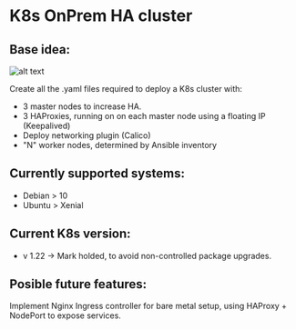 # K8s OnPrem HA cluster


## Base idea:

![alt text](https://d33wubrfki0l68.cloudfront.net/d1411cded83856552f37911eb4522d9887ca4e83/b94b2/images/kubeadm/kubeadm-ha-topology-stacked-etcd.svg)

Create all the .yaml files required to deploy a K8s cluster with:

- 3 master nodes to increase HA.
- 3 HAProxies, running on on each master node using a floating IP (Keepalived)
- Deploy networking plugin (Calico)
- "N" worker nodes, determined by Ansible inventory

## Currently supported systems:

- Debian > 10
- Ubuntu > Xenial

## Current K8s version:

- v 1.22 -> Mark holded, to avoid non-controlled package upgrades.

## Posible future features:

Implement Nginx Ingress controller for bare metal setup, using HAProxy + NodePort to expose services.